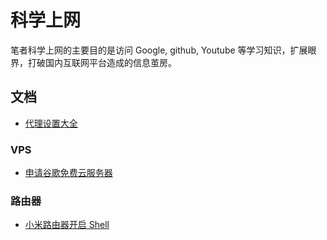 # 科学上网

笔者科学上网的主要目的是访问 Google, github, Youtube 等学习知识，扩展眼界，打破国内互联网平台造成的信息茧房。


## 文档
- [代理设置大全](proxy.md)
### VPS 
- [申请谷歌免费云服务器](https://qileq.com/blog/others/apply-gcp/)

### 路由器
- [小米路由器开启 Shell](https://qileq.com/blog/others/router-enable-shell/)
